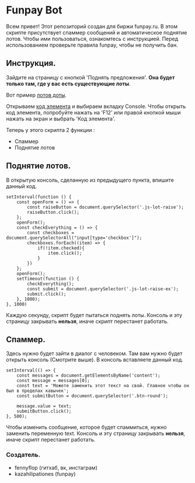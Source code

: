 # **Funpay Bot**
Всем привет! Этот репозиторий создан для биржи funpay.ru. В этом скрипте
присутствует спаммер сообщений и автоматическое поднятие лотов. Чтобы ими пользоваться,
ознакомтесь с инструкцией. Перед использованием проверьте правила funpay, чтобы не 
получить бан.
## Инструкция.
Зайдите на страницу с кнопкой 'Поднять предложения'. __Она будет только там, где у вас есть существующие лоты__.
 
Вот пример [лотов доты](https://prnt.sc/uz0rbk).
 
Открываем [код элемента](https://prnt.sc/uz0syl) и выбираем вкладку Console. Чтобы открыть код элемента,
попробуйте нажать на 'F12' или правой кнопкой мыши нажать на экран и выбрать 'Код элемента'.
 
Теперь у этого скрипта 2 функции :
* Спаммер
* Поднятие лотов

## Поднятие лотов.
В открытую консоль, сделанную из предыдущего пункта, впишите данный код.
```
setInterval(function () {
    const openForm = () => {
        const raiseButton = document.querySelector('.js-lot-raise');    
        raiseButton.click();
    };
    openForm();
    const checkEverything = () => {
        const checkboxes = document.querySelectorAll("input[type='checkbox']");
        checkboxes.forEach((item) => {
            if(!item.checked){
                item.click();
            }
        })
    };
    openForm();
    setTimeout(function () {
        checkEverything();
        const submit = document.querySelector('.js-lot-raise-ex');
        submit.click();
    }, 1000);
}, 1000)     

```
Каждую секунду, скрипт будет пытаться поднять лоты. Консоль и эту страницу закрывать __нельзя__, иначе скрипт перестанет работать.
## Спаммер.
Здесь нужно будет зайти в диалог с человеком. Там вам нужно будет открыть консоль (Смотрите выше). В консоль вставляете данный код.
```
setInterval(() => {
    const messages = document.getElementsByName('content');
    const message = messages[0];
    const text = 'Можете заменить этот текст на свой. Главное чтобы он был в пределах кавычек';
    const submitButton = document.querySelector('.btn-round');

    message.value = text;
    submitButton.click();
}, 500);
```
Чтобы изменить сообщение, которое будет спаммиться, нужно заменить переменную text. Консоль и эту страницу закрывать __нельзя__, иначе скрипт перестанет работать.
### Создатель.
* fennyflop (гитхаб, вк, инстаграм)
* kazahilipationes (funpay)
